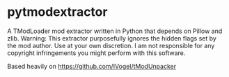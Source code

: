 # pytmodextractor
A TModLoader mod extractor written in Python that depends on Pillow and zlib.
Warning: This extractor purposefully ignores the hidden flags set by the mod author. Use at your own discretion.
I am not responsible for any copyright infringements you might perform with this software.

Based heavily on https://github.com/IVogel/tModUnpacker
